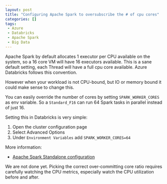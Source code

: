 ```yaml
---
layout: post
title: "Configuring Apache Spark to oversubscribe the # of cpu cores"
categories: []
tags:
 - Azure
 - Databricks
 - Apache Spark
 - Big Data
---
```


Apache Spark by default allocates 1 executor per CPU available on the system, so a 16 core VM will have 16 executors available. This is a sane default setting, each Thread will have a full cpu core available. Azure Databricks follows this convention. 

However when your workload is not CPU-bound, but IO or memory bound it could make sense to change this. 

You can easily override the number of cores by setting `SPARK_WORKER_CORES` as env variable. So a `Standard_F16` can run 64 Spark tasks in parallel instead of just 16. 

Setting this in Databricks is very simple: 

1. Open the cluster configuration page
2. Select Advanced Options
3. Under `Environment Variables` add `SPARK_WORKER_CORES=64`

More information:
- [Apache Spark Standalone configuration](https://spark.apache.org/docs/latest/spark-standalone.html)

We are not done yet. Picking the correct over-committing core ratio requires carefully watching the CPU metrics, especially watch the CPU utilization before and after. 